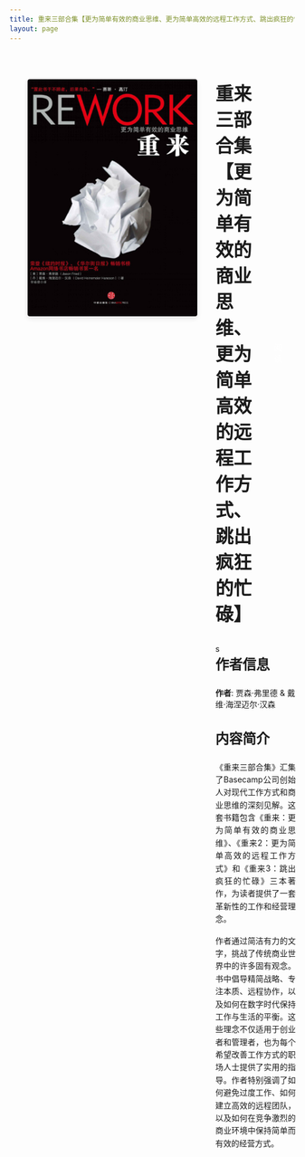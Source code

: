 ```yaml
---
title: 重来三部合集【更为简单有效的商业思维、更为简单高效的远程工作方式、跳出疯狂的忙碌】
layout: page
---
```

<div class="book-info">
  <div class="book-cover">
    <img src="https://github.com/binarycoder777/personal-pic/blob/main/pic/Xnip2025-02-21_08-45-25.jpg?raw=true" alt="重来三部合集【更为简单有效的商业思维、更为简单高效的远程工作方式、跳出疯狂的忙碌】">
  </div>
  <div class="book-details">
    <div class="book-title">
      <h1>重来三部合集【更为简单有效的商业思维、更为简单高效的远程工作方式、跳出疯狂的忙碌】</h1>
      <a href="https://github.com/binarycoder777/perosonal-book/blob/main/book/%E9%87%8D%E6%9D%A5%E4%B8%89%E9%83%A8%E5%90%88%E9%9B%86%E3%80%90%E6%9B%B4%E4%B8%BA%E7%AE%80%E5%8D%95%E6%9C%89%E6%95%88%E7%9A%84%E5%95%86%E4%B8%9A%E6%80%9D%E7%BB%B4%E3%80%81%E6%9B%B4%E4%B8%BA%E7%AE%80%E5%8D%95%E9%AB%98%E6%95%88%E7%9A%84%E8%BF%9C%E7%A8%8B%E5%B7%A5%E4%BD%9C%E6%96%B9%E5%BC%8F%E3%80%81%E8%B7%B3%E5%87%BA%E7%96%AF%E7%8B%82%E7%9A%84%E5%BF%99%E7%A2%8C%E3%80%91%20(%E8%B4%BE%E6%A3%AE%C2%B7%E5%BC%97%E9%87%8C%E5%BE%B7%20%20%E6%88%B4%E7%BB%B4%C2%B7%E6%B5%B7%E6%B6%85%E8%BF%88%E5%B0%94%C2%B7%E6%B1%89%E6%A3%AE)%20(Z-Library).epub" class="read-link">阅读</a>
    </div>
    <div class="author-info">s
      <h2>作者信息</h2>
      <p><strong>作者</strong>: 贾森·弗里德 & 戴维·海涅迈尔·汉森</p>
    </div>
    <div class="book-intro">
      <h2>内容简介</h2>
      <div class="intro-content">
        <p>《重来三部合集》汇集了Basecamp公司创始人对现代工作方式和商业思维的深刻见解。这套书籍包含《重来：更为简单有效的商业思维》、《重来2：更为简单高效的远程工作方式》和《重来3：跳出疯狂的忙碌》三本著作，为读者提供了一套革新性的工作和经营理念。</p>
        <p>作者通过简洁有力的文字，挑战了传统商业世界中的许多固有观念。书中倡导精简战略、专注本质、远程协作，以及如何在数字时代保持工作与生活的平衡。这些理念不仅适用于创业者和管理者，也为每个希望改善工作方式的职场人士提供了实用的指导。作者特别强调了如何避免过度工作、如何建立高效的远程团队，以及如何在竞争激烈的商业环境中保持简单而有效的经营方式。</p>
      </div>
    </div>
  </div>
</div>

<style>
.book-info {
  display: flex;
  gap: 2rem;
  margin: 2rem 0;
  background-color: var(--vp-c-bg-soft);
  padding: 2rem;
  border-radius: 8px;
}

.book-cover img {
  max-width: 300px;
  height: auto;
  border-radius: 4px;
  box-shadow: 0 4px 8px rgba(0, 0, 0, 0.1);
}

.book-details {
  flex: 2;
}

.book-details h2 {
  margin-top: 0;
  color: var(--vp-c-text-1);
  font-size: 1.5rem;
  border-bottom: 2px solid var(--vp-c-divider);
  padding-bottom: 0.5rem;
  margin-bottom: 1rem;
}

.author-info {
  margin-bottom: 2rem;
}

.author-info p {
  margin: 0.5rem 0;
  color: var(--vp-c-text-2);
}

.intro-content {
  line-height: 1.6;
  color: var(--vp-c-text-2);
}

.intro-content p {
  margin: 1rem 0;
  text-align: justify;
}

@media (max-width: 768px) {
  .book-info {
    flex-direction: column;
    padding: 1rem;
  }

  .book-cover img {
    max-width: 100%;
  }
}

.book-title {
  display: flex;
  align-items: center;
  gap: 1rem;
  margin-bottom: 2rem;
}

.book-title h1 {
  margin: 0;
  color: var(--vp-c-text-1);
  font-size: 2rem;
}

.read-link {
  display: inline-block;
  padding: 0.5rem 1.5rem;
  background-color: var(--vp-c-brand);
  color: white;
  text-decoration: none;
  border-radius: 4px;
  transition: background-color 0.2s;
}

.read-link:hover {
  background-color: var(--vp-c-brand-dark);
}
</style>
